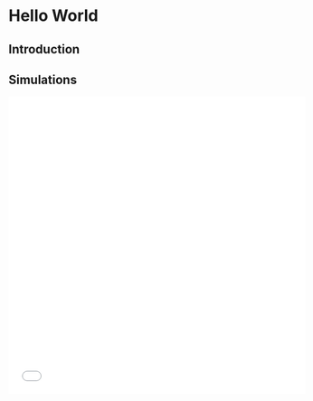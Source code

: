 # Hello World
## Introduction
## Simulations
<iframe width="525" height="525" seamless="seamless" frameBorder="0" scrolling="no" src="visualization/CompEros2.html"></iframe>
